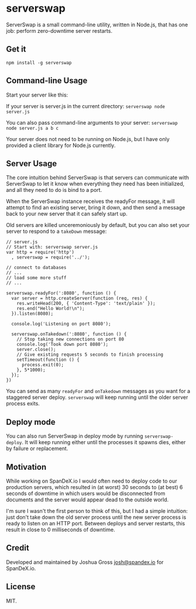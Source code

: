 serverswap
==========

ServerSwap is a small command-line utility, written in Node.js, that has one job: perform zero-downtime server restarts.

Get it
------
`npm install -g serverswap`

Command-line Usage
------------------
Start your server like this:

If your server is server.js in the current directory: `serverswap node server.js` 

You can also pass command-line arguments to your server: `serverswap node server.js a b c`

Your server does not need to be running on Node.js, but I have only provided a client library for Node.js currently.

Server Usage
------------
The core intuition behind ServerSwap is that servers can communicate with ServerSwap to let it know when everything they need has been initialized, and
all they need to do is bind to a port.

When the ServerSwap instance receives the readyFor message, it will attempt to find an existing server, bring it down, and then send a message back to your new server that it can safely start up.

Old servers are killed unceremoniously by default, but you can also set your server to respond to a `takeDown` message:

```
// server.js
// Start with: serverswap server.js
var http = require('http')
  , serverswap = require('../');

// connect to databases
// ...
// load some more stuff
// ...

serverswap.readyFor(':8080', function () {
  var server = http.createServer(function (req, res) {
    res.writeHead(200, { 'Content-Type': 'text/plain' });
    res.end("Hello World!\n");
  }).listen(8080);

  console.log('Listening on port 8080');

  serverswap.onTakedown(':8080', function () {
    // Stop taking new connections on port 80
    console.log('Took down port 8080');
    server.close();
    // Give existing requests 5 seconds to finish processing
    setTimeout(function () {
      process.exit(0);
    }, 5*1000);
  });
})
```

You can send as many `readyFor` and `onTakedown` messages as you want for a staggered server deploy. `serverswap` will keep running until the older server process exits.

Deploy mode
-----------
You can also run ServerSwap in deploy mode by running `serverswap-deploy`. It will keep running either until the processes it spawns dies, either by
failure or replacement. 

Motivation
----------
While working on SpanDeX.io I would often need to deploy code to our production servers, which resulted in (at worst) 30 seconds to (at best) 6 seconds of downtime in which users would be disconnected from documents and the server would appear dead to the outside world.

I'm sure I wasn't the first person to think of this, but I had a simple intuition: just don't take down the old server process until the new server process is ready to listen on an HTTP port. Between deploys and server restarts, this result in close to 0 milliseconds of downtime.

Credit
------
Developed and maintained by Joshua Gross <josh@spandex.io> for SpanDeX.io.

License
-------
MIT.
